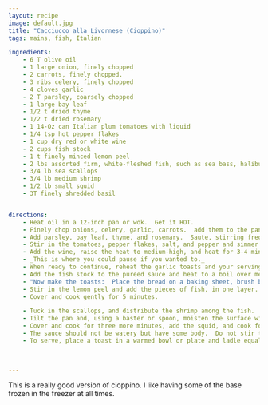 ```yaml
--- 
layout: recipe
image: default.jpg
title: "Cacciucco alla Livornese (Cioppino)"
tags: mains, fish, Italian

ingredients:
    - 6 T olive oil
    - 1 large onion, finely chopped
    - 2 carrots, finely chopped. 
    - 3 ribs celery, finely chopped
    - 4 cloves garlic
    - 2 T parsley, coarsely chopped
    - 1 large bay leaf
    - 1/2 t dried thyme
    - 1/2 t dried rosemary
    - 1 14-Oz can Italian plum tomatoes with liquid
    - 1/4 tsp hot pepper flakes
    - 1 cup dry red or white wine
    - 2 cups fish stock
    - 1 t finely minced lemon peel
    - 2 lbs assorted firm, white-fleshed fish, such as sea bass, halibut, pollock, tilefish, and/or ocean perch depending upon region and seasonal availability, cut into 2-inch pieces
    - 3/4 lb sea scallops
    - 3/4 lb medium shrimp
    - 1/2 lb small squid
    - 3T finely shredded basil


directions:
    - Heat oil in a 12-inch pan or wok.  Get it HOT. 
    - Finely chop onions, celery, garlic, carrots.  add them to the pan and saute till lightly brown.
    - Add parsley, bay leaf, thyme, and rosemary.  Saute, stirring frequently for 3 or so more minutes.
    - Stir in the tomatoes, pepper flakes, salt, and pepper and simmer for 10 minutes until reduced a bit.
    - Add the wine, raise the heat to medium-high, and heat for 3-4 minutes more.  Remove and discard the bay leaf.  Puree the sauce in a food processor and return to the saute pan.
    - _This is where you could pause if you wanted to._
    - When ready to continue, reheat the garlic toasts and your serving bowls or plates in a low oven.
    - Add the fish stock to the pureed sauce and heat to a boil over medium heat, 5 minutes.  
    - "Now make the toasts:  Place the bread on a baking sheet, brush both sides with olive oil, and toast until golden.  While warm, rub both sides with cut clove of garlic. Wrap in aluminum foil for later warming."
    - Stir in the lemon peel and add the pieces of fish, in one layer.  
    - Cover and cook gently for 5 minutes.  

    - Tuck in the scallops, and distribute the shrimp among the fish.  
    - Tilt the pan and, using a baster or spoon, moisten the surface with the sauce.  
    - Cover and cook for three more minutes, add the squid, and cook for 1-2 minutes more. 
    - The sauce should not be watery but have some body.  Do not stir to avoid breaking up the fish.
    - To serve, place a toast in a warmed bowl or plate and ladle equal portions of fish, shellfish, and sauce over the toasts.  Sprinkle with the basil and serve hot. 
   
   

---
```

This is a really good version of cioppino.  I like having some of the base frozen in the freezer at all times.
